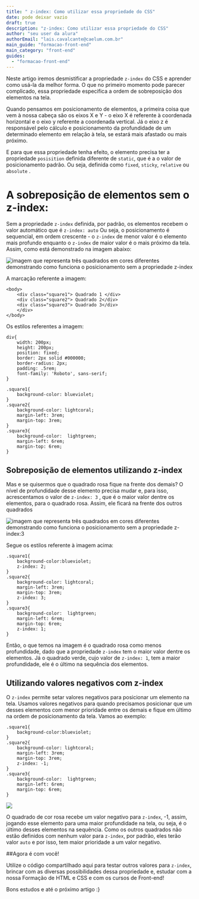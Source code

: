 ```yaml
---
title: " z-index: Como utilizar essa propriedade do CSS"
date: pode deixar vazio
draft: true
description: "z-index: Como utilizar essa propriedade do CSS"
author: "seu user da alura"
authorEmail: "lais.cavalcante@caelum.com.br"
main_guide: "formacao-front-end"
main_category: "front-end"
guides:
  - "formacao-front-end"
---
```


Neste artigo iremos desmistificar a propriedade `z-index` do CSS e aprender como usá-la da melhor forma. O que no primeiro momento pode parecer complicado, essa propriedade especifica a ordem de sobreposição dos elementos na tela.

Quando pensamos em posicionamento de elementos, a primeira coisa que vem à nossa cabeça são os eixos X e Y - o eixo X é referente à coordenada horizontal e o eixo y referente a coordenada vertical. Já o eixo z é responsável pelo cálculo e posicionamento da profundidade de um determinado elemento em relação à tela, se estará mais afastado ou mais próximo.

E para que essa propriedade tenha efeito, o elemento precisa ter a propriedade `posisition` definida diferente de `static`, que é a o valor de posicionamento padrão. Ou seja, definida como `fixed`, `sticky`, `relative` ou `absolute` .

# A sobreposição de elementos sem o z-index:

Sem a propriedade `z-index` definida, por padrão, os elementos recebem o valor automático que é `z-index: auto`
Ou seja, o posicionamento é sequencial, em ordem crescente - o `z-index` de menor valor é o elemento mais profundo enquanto o `z-index` de maior valor é o mais próximo da tela.
Assim, como está demonstrado na imagem abaixo:

![imagem que representa três quadrados em cores diferentes demonstrando como funciona o posicionamento sem a propriedade z-index](https://i.imgur.com/ECTjwn9.png)

A marcação referente a imagem:

```
<body>
    <div class="square1"> Quadrado 1 </div>
    <div class="square2"> Quadrado 2</div>
    <div class="square3"> Quadrado 3</div>
    </div>
</body>
```

Os estilos referentes a imagem:

```
div{
    width: 200px;
    height: 200px;
    position: fixed;
    border: 2px solid #000000;
    border-radius: 2px;
    padding: .5rem;
    font-family: 'Roboto', sans-serif;
}

.square1{
    background-color: blueviolet;
}
.square2{
    background-color: lightcoral;
    margin-left: 3rem;
    margin-top: 3rem;
}
.square3{
    background-color:  lightgreen;
    margin-left: 6rem;
    margin-top: 6rem;
}
```
## Sobreposição de elementos utilizando z-index

Mas e se quisermos que o quadrado rosa fique na frente dos demais? O nível de profundidade desse elemento precisa mudar e, para isso,
acrescentamos o valor de `z-index: 3` , que é o maior valor dentre os elementos, para o quadrado rosa. Assim, ele ficará na frente dos outros quadrados

![imagem que representa três quadrados em cores diferentes demonstrando como funciona o posicionamento sem a propriedade z-index:3](https://i.imgur.com/qGDL62S.png)

Segue os estilos referente à imagem acima:

```
.square1{
    background-color:blueviolet;
    z-index: 2;
}
.square2{
    background-color: lightcoral;
    margin-left: 3rem;
    margin-top: 3rem;
    z-index: 3;
}
.square3{
    background-color:  lightgreen;
    margin-left: 6rem;
    margin-top: 6rem;
    z-index: 1;
}
```
Então, o que temos na imagem é o quadrado rosa como menos profundidade, dado que a propriedade `z-index` tem o maior valor dentre os elementos.
Já o quadrado verde, cujo valor de `z-index: 1`, tem a maior profundidade, ele é o último na sequência dos elementos.

## Utilizando valores negativos com z-index

O  `z-index` permite setar valores negativos para posicionar um elemento na tela. Usamos valores negativos para quando precisamos posicionar que um desses elementos com menor prioridade entre os demais e fique em último na ordem de posicionamento da tela. Vamos ao exemplo:

```
.square1{
    background-color:blueviolet;
}
.square2{
    background-color: lightcoral;
    margin-left: 3rem;
    margin-top: 3rem;
    z-index: -1;
}
.square3{
    background-color:  lightgreen;
    margin-left: 6rem;
    margin-top: 6rem;   
}
```
![](https://i.imgur.com/SzlRazV.png?1)

O quadrado de cor rosa recebe um valor negativo para `z-index`, -1, assim, jogando esse elemento para uma maior profundidade na tela, ou seja, é o último desses elementos na sequência. Como os outros quadrados não estão definidos com nenhum valor para `z-index`, por padrão, eles terão valor `auto` e por isso, tem maior prioridade a um valor negativo.


##Agora é com você!

Utilize o código compartilhado aqui para testar outros valores para `z-index`, brincar com as diversas possibilidades dessa propriedade e, estudar com a nossa Formação de HTML e CSS e com os cursos de Front-end!


Bons estudos e até o próximo artigo :}